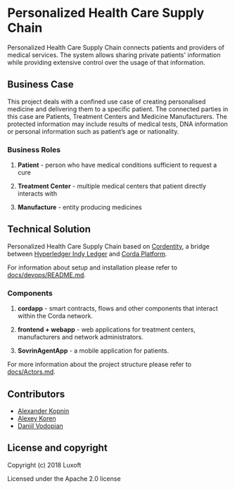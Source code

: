 # Personalized Health Care Supply Chain

Personalized Health Care Supply Chain connects patients and providers of medical services.
The system allows sharing private patients' information while providing extensive control over the usage of that information.


## Business Case

This project deals with a confined use case of creating personalised medicine and delivering them to a specific patient.
The connected parties in this case are Patients, Treatment Centers and Medicine Manufacturers.
The protected information may include results of medical tests, DNA information or personal information such as patient’s age or nationality.

### Business Roles

1. **Patient** - person who have medical conditions sufficient to request a cure

1. **Treatment Center** - multiple medical centers that patient directly interacts with

1. **Manufacture** - entity producing medicines


## Technical Solution

Personalized Health Care Supply Chain based on [Cordentity](https://github.com/Luxoft/cordentity), 
a bridge between [Hyperledger Indy Ledger](https://www.hyperledger.org/projects/hyperledger-indy) and [Corda Platform](https://www.corda.net/index.html).

For information about setup and installation please refer to [docs/devops/README.md](docs/devops/README.md).

### Components

1. **cordapp** - smart contracts, flows and other components that interact within the Corda network.

1. **frontend + webapp** - web applications for treatment centers, manufacturers and network administrators.

1. **SovrinAgentApp** - a mobile application for patients.

For more information about the project structure please refer to [docs/Actors.md](docs/Actors.md).


## Contributors

- [Alexander Kopnin](https://github.com/alkopnin)
- [Alexey Koren](https://github.com/alexeykoren)
- [Daniil Vodopian](https://github.com/voddan/)


## License and copyright
Copyright (c) 2018 Luxoft

Licensed under the Apache 2.0 license
